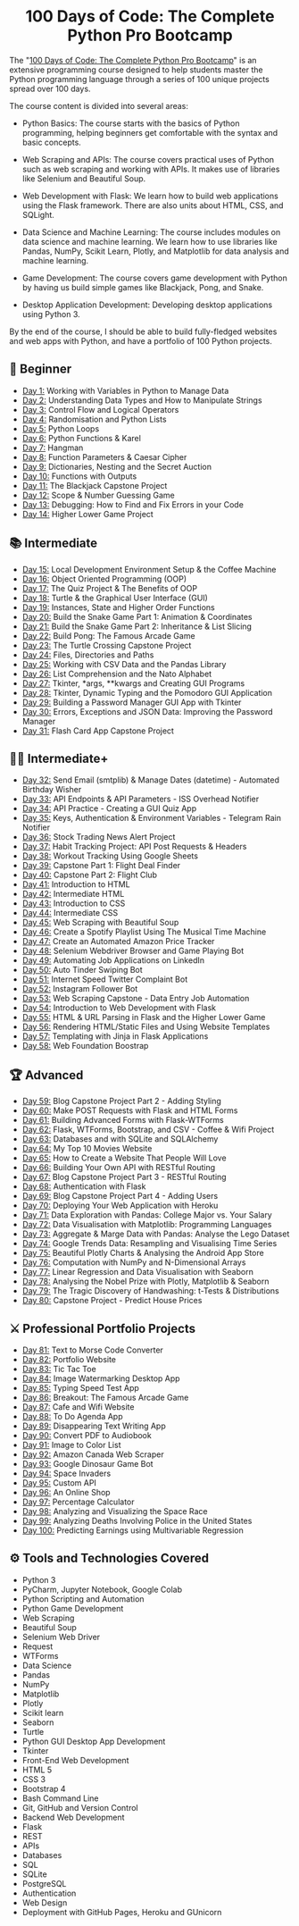 <h1 align="center">100 Days of Code: The Complete Python Pro Bootcamp
</h1>

The "[100 Days of Code: The Complete Python Pro Bootcamp](https://www.udemy.com/course/100-days-of-code/)" is an extensive programming course designed to help students master the Python programming language through a series of 100 unique projects spread over 100 days.

The course content is divided into several areas:

  - Python Basics: The course starts with the basics of Python programming, helping beginners get comfortable with the syntax and basic concepts.

  - Web Scraping and APIs: The course covers practical uses of Python such as web scraping and working with APIs. It makes use of libraries like Selenium and Beautiful Soup.

  - Web Development with Flask: We learn how to build web applications using the Flask framework. There are also units about HTML, CSS, and SQLight.

  - Data Science and Machine Learning: The course includes modules on data science and machine learning. We learn how to use libraries like Pandas, NumPy, Scikit Learn, Plotly, and Matplotlib for data analysis and machine learning.

  - Game Development: The course covers game development with Python by having us build simple games like Blackjack, Pong, and Snake.

  - Desktop Application Development:  Developing desktop applications using Python 3.

By the end of the course, I should be able to build fully-fledged websites and web apps with Python, and have a portfolio of 100 Python projects.

## 🔰 Beginner 
- [Day 1:](https://github.com/dorianjagusch/100-days-of-code/day001) Working with Variables in Python to Manage Data
- [Day 2:](https://github.com/dorianjagusch/100-days-of-code/day002) Understanding Data Types and How to Manipulate Strings
- [Day 3:](https://github.com/dorianjagusch/100-days-of-code/day003) Control Flow and Logical Operators
- [Day 4:](https://github.com/dorianjagusch/100-days-of-code/day004) Randomisation and Python Lists
- [Day 5:](https://github.com/dorianjagusch/100-days-of-code/day005) Python Loops
- [Day 6:](https://github.com/dorianjagusch/100-days-of-code/day006) Python Functions & Karel
- [Day 7:](https://github.com/dorianjagusch/100-days-of-code/day007) Hangman
- [Day 8:](https://github.com/dorianjagusch/100-days-of-code/day008) Function Parameters & Caesar Cipher
- [Day 9:](https://github.com/dorianjagusch/100-days-of-code/day009) Dictionaries, Nesting and the Secret Auction
- [Day 10:](https://github.com/dorianjagusch/100-days-of-code/day010) Functions with Outputs
- [Day 11:](https://github.com/dorianjagusch/100-days-of-code/day011) The Blackjack Capstone Project
- [Day 12:](https://github.com/dorianjagusch/100-days-of-code/day012) Scope & Number Guessing Game
- [Day 13:](https://github.com/dorianjagusch/100-days-of-code/day013) Debugging: How to Find and Fix Errors in your Code
- [Day 14:](https://github.com/dorianjagusch/100-days-of-code/day014) Higher Lower Game Project

## 📚 Intermediate
- [Day 15:](https://github.com/dorianjagusch/100-days-of-code/day015) Local Development Environment Setup & the Coffee Machine
- [Day 16:](https://github.com/dorianjagusch/100-days-of-code/day016) Object Oriented Programming (OOP)
- [Day 17:](https://github.com/dorianjagusch/100-days-of-code/day017) The Quiz Project & The Benefits of OOP
- [Day 18:](https://github.com/dorianjagusch/100-days-of-code/day018) Turtle & the Graphical User Interface (GUI)
- [Day 19:](https://github.com/dorianjagusch/100-days-of-code/day019) Instances, State and Higher Order Functions
- [Day 20:](https://github.com/dorianjagusch/100-days-of-code/day020) Build the Snake Game Part 1: Animation & Coordinates
- [Day 21:](https://github.com/dorianjagusch/100-days-of-code/day020) Build the Snake Game Part 2: Inheritance & List Slicing
- [Day 22:](https://github.com/dorianjagusch/100-days-of-code/day022) Build Pong: The Famous Arcade Game
- [Day 23:](https://github.com/dorianjagusch/100-days-of-code/day023) The Turtle Crossing Capstone Project
- [Day 24:](https://github.com/dorianjagusch/100-days-of-code/day024) Files, Directories and Paths
- [Day 25:](https://github.com/dorianjagusch/100-days-of-code/day025) Working with CSV Data and the Pandas Library
- [Day 26:](https://github.com/dorianjagusch/100-days-of-code/day026) List Comprehension and the Nato Alphabet
- [Day 27:](https://github.com/dorianjagusch/100-days-of-code/day027) Tkinter, *args, **kwargs and Creating GUI Programs
- [Day 28:](https://github.com/dorianjagusch/100-days-of-code/day028) Tkinter, Dynamic Typing and the Pomodoro GUI Application
- [Day 29:](https://github.com/dorianjagusch/100-days-of-code/day029) Building a Password Manager GUI App with Tkinter
- [Day 30:](https://github.com/dorianjagusch/100-days-of-code/day030) Errors, Exceptions and JSON Data: Improving the Password Manager
- [Day 31:](https://github.com/dorianjagusch/100-days-of-code/day031) Flash Card App Capstone Project

## 👨‍💻 Intermediate+
- [Day 32:](https://github.com/dorianjagusch/100-days-of-code/day032) Send Email (smtplib) & Manage Dates (datetime) - Automated Birthday Wisher
- [Day 33:](https://github.com/dorianjagusch/100-days-of-code/day033) API Endpoints & API Parameters - ISS Overhead Notifier
- [Day 34:](https://github.com/dorianjagusch/100-days-of-code/day034) API Practice - Creating a GUI Quiz App
- [Day 35:](https://github.com/dorianjagusch/100-days-of-code/day035) Keys, Authentication & Environment Variables - Telegram Rain Notifier
- [Day 36:](https://github.com/dorianjagusch/100-days-of-code/day036) Stock Trading News Alert Project
- [Day 37:](https://github.com/dorianjagusch/100-days-of-code/day037) Habit Tracking Project: API Post Requests & Headers
- [Day 38:](https://github.com/dorianjagusch/100-days-of-code/day038) Workout Tracking Using Google Sheets
- [Day 39:](https://github.com/dorianjagusch/100-days-of-code/day039) Capstone Part 1: Flight Deal Finder
- [Day 40:](https://github.com/dorianjagusch/100-days-of-code/day040) Capstone Part 2: Flight Club
- [Day 41:](https://github.com/dorianjagusch/100-days-of-code/day041) Introduction to HTML
- [Day 42:](https://github.com/dorianjagusch/100-days-of-code/day042) Intermediate HTML
- [Day 43:](https://github.com/dorianjagusch/100-days-of-code/day043) Introduction to CSS
- [Day 44:](https://github.com/dorianjagusch/100-days-of-code/day044) Intermediate CSS
- [Day 45:](https://github.com/dorianjagusch/100-days-of-code/day045) Web Scraping with Beautiful Soup
- [Day 46:](https://github.com/dorianjagusch/100-days-of-code/day046) Create a Spotify Playlist Using The Musical Time Machine
- [Day 47:](https://github.com/dorianjagusch/100-days-of-code/day047) Create an Automated Amazon Price Tracker
- [Day 48:](https://github.com/dorianjagusch/100-days-of-code/day048) Selenium Webdriver Browser and Game Playing Bot
- [Day 49:](https://github.com/dorianjagusch/100-days-of-code/day049) Automating Job Applications on LinkedIn
- [Day 50:](https://github.com/dorianjagusch/100-days-of-code/day050) Auto Tinder Swiping Bot
- [Day 51:](https://github.com/dorianjagusch/100-days-of-code/day051) Internet Speed Twitter Complaint Bot
- [Day 52:](https://github.com/dorianjagusch/100-days-of-code/day052) Instagram Follower Bot
- [Day 53:](https://github.com/dorianjagusch/100-days-of-code/day053) Web Scraping Capstone - Data Entry Job Automation
- [Day 54:](https://github.com/dorianjagusch/100-days-of-code/day054) Introduction to Web Development with Flask
- [Day 55:](https://github.com/dorianjagusch/100-days-of-code/day055) HTML & URL Parsing in Flask and the Higher Lower Game
- [Day 56:](https://github.com/dorianjagusch/100-days-of-code/day056) Rendering HTML/Static Files and Using Website Templates
- [Day 57:](https://github.com/dorianjagusch/100-days-of-code/day057) Templating with Jinja in Flask Applications
- [Day 58:](https://github.com/dorianjagusch/100-days-of-code/day058) Web Foundation Boostrap

## 🏆 Advanced
- [Day 59:](https://github.com/dorianjagusch/100-days-of-code/day059) Blog Capstone Project Part 2 - Adding Styling
- [Day 60:](https://github.com/dorianjagusch/100-days-of-code/day060) Make POST Requests with Flask and HTML Forms
- [Day 61:](https://github.com/dorianjagusch/100-days-of-code/day061) Building Advanced Forms with Flask-WTForms
- [Day 62:](https://github.com/dorianjagusch/100-days-of-code/day062) Flask, WTForms, Bootstrap, and CSV - Coffee & Wifi Project
- [Day 63:](https://github.com/dorianjagusch/100-days-of-code/day063) Databases and with SQLite and SQLAlchemy
- [Day 64:](https://github.com/dorianjagusch/100-days-of-code/day064) My Top 10 Movies Website
- [Day 65:](https://github.com/dorianjagusch/100-days-of-code/day065) How to Create a Website That People Will Love
- [Day 66:](https://github.com/dorianjagusch/100-days-of-code/day066) Building Your Own API with RESTful Routing
- [Day 67:](https://github.com/dorianjagusch/100-days-of-code/day067) Blog Capstone Project Part 3 - RESTful Routing
- [Day 68:](https://github.com/dorianjagusch/100-days-of-code/day068) Authentication with Flask
- [Day 69:](https://github.com/dorianjagusch/100-days-of-code/day069) Blog Capstone Project Part 4 - Adding Users
- [Day 70:](https://github.com/dorianjagusch/100-days-of-code/day070) Deploying Your Web Application with Heroku
- [Day 71:](https://github.com/dorianjagusch/100-days-of-code/day071) Data Exploration with Pandas: College Major vs. Your Salary
- [Day 72:](https://github.com/dorianjagusch/100-days-of-code/day072) Data Visualisation with Matplotlib: Programming Languages
- [Day 73:](https://github.com/dorianjagusch/100-days-of-code/day073) Aggregate & Marge Data with Pandas: Analyse the Lego Dataset
- [Day 74:](https://github.com/dorianjagusch/100-days-of-code/day074) Google Trends Data: Resampling and Visualising Time Series
- [Day 75:](https://github.com/dorianjagusch/100-days-of-code/day075) Beautiful Plotly Charts & Analysing the Android App Store
- [Day 76:](https://github.com/dorianjagusch/100-days-of-code/day076) Computation with NumPy and N-Dimensional Arrays
- [Day 77:](https://github.com/dorianjagusch/100-days-of-code/day077) Linear Regression and Data Visualisation with Seaborn
- [Day 78:](https://github.com/dorianjagusch/100-days-of-code/day078) Analysing the Nobel Prize with Plotly, Matplotlib & Seaborn
- [Day 79:](https://github.com/dorianjagusch/100-days-of-code/day079) The Tragic Discovery of Handwashing: t-Tests & Distributions
- [Day 80:](https://github.com/dorianjagusch/100-days-of-code/day080) Capstone Project - Predict House Prices

## ⚔ Professional Portfolio Projects
- [Day 81:](https://github.com/dorianjagusch/100-days-of-code/day081) Text to Morse Code Converter
- [Day 82:](https://github.com/dorianjagusch/100-days-of-code/day082) Portfolio Website
- [Day 83:](https://github.com/dorianjagusch/100-days-of-code/day083) Tic Tac Toe
- [Day 84:](https://github.com/dorianjagusch/100-days-of-code/day084) Image Watermarking Desktop App
- [Day 85:](https://github.com/dorianjagusch/100-days-of-code/day085) Typing Speed Test App
- [Day 86:](https://github.com/dorianjagusch/100-days-of-code/day086) Breakout: The Famous Arcade Game
- [Day 87:](https://github.com/dorianjagusch/100-days-of-code/day087) Cafe and Wifi Website
- [Day 88:](https://github.com/dorianjagusch/100-days-of-code/day088) To Do Agenda App
- [Day 89:](https://github.com/dorianjagusch/100-days-of-code/day089) Disappearing Text Writing App
- [Day 90:](https://github.com/dorianjagusch/100-days-of-code/day090) Convert PDF to Audiobook
- [Day 91:](https://github.com/dorianjagusch/100-days-of-code/day091) Image to Color List
- [Day 92:](https://github.com/dorianjagusch/100-days-of-code/day092) Amazon Canada Web Scraper
- [Day 93:](https://github.com/dorianjagusch/100-days-of-code/day093) Google Dinosaur Game Bot
- [Day 94:](https://github.com/dorianjagusch/100-days-of-code/day094) Space Invaders
- [Day 95:](https://github.com/dorianjagusch/100-days-of-code/day095) Custom API
- [Day 96:](https://github.com/dorianjagusch/100-days-of-code/day096) An Online Shop
- [Day 97:](https://github.com/dorianjagusch/100-days-of-code/day097) Percentage Calculator
- [Day 98:](https://github.com/dorianjagusch/100-days-of-code/day098) Analyzing and Visualizing the Space Race
- [Day 99:](https://github.com/dorianjagusch/100-days-of-code/day099) Analyzing Deaths Involving Police in the United States
- [Day 100:](https://github.com/dorianjagusch/100-days-of-code/day100) Predicting Earnings using Multivariable Regression

## ⚙ Tools and Technologies Covered
- Python 3
- PyCharm, Jupyter Notebook, Google Colab
- Python Scripting and Automation
- Python Game Development
- Web Scraping
- Beautiful Soup
- Selenium Web Driver
- Request
- WTForms
- Data Science
- Pandas
- NumPy
- Matplotlib
- Plotly
- Scikit learn
- Seaborn
- Turtle
- Python GUI Desktop App Development
- Tkinter
- Front-End Web Development
- HTML 5
- CSS 3
- Bootstrap 4
- Bash Command Line
- Git, GitHub and Version Control
- Backend Web Development
- Flask
- REST
- APIs
- Databases
- SQL
- SQLite
- PostgreSQL
- Authentication
- Web Design
- Deployment with GitHub Pages, Heroku and GUnicorn
